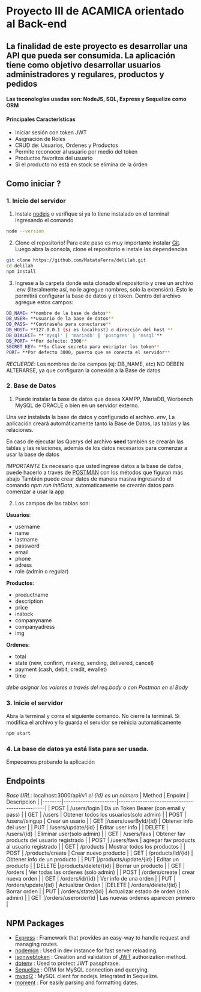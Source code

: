 # Proyecto III de ACAMICA orientado al Back-end

## La finalidad de este proyecto es desarrollar una API que pueda ser consumida. La aplicación tiene como objetivo desarrollar usuarios administradores y regulares, productos y pedidos

#### Las teconologías usadas son: NodeJS, SQL, Express y Sequelize como ORM

#### Principales Características

- Iniciar sesión con token JWT
- Asignación de Roles
- CRUD de: Usuarios, Ordenes y Productos
- Permite reconocer al usuario por medio del token
- Productos favoritos del usuario
- Si el producto no está en stock se elimina de la órden

## Como iniciar ?
### 1. Inicio del servidor

1. Instale [nodejs](https://nodejs.org) o verifique si ya lo tiene instalado en el terminal ingresando el comando
```bash
node --version
```

2. Clone el repositorio! Para este paso es muy importante instalar [Git](https://git-scm.com/). Luego abra la consola, clone el repositorio e instale las dependencias

```bash
git clone https://github.com/MatataFerra/delilah.git
cd delilah
npm install
```

3. Ingrese a la carpeta donde está clonado el repositorio y cree un archivo .env (literalmente así, no le agregue nombres, solo la extensión). Esto le permitirá configurar la base de datos y el token. Dentro del archivo agregue estos campos:

```bash
DB_NAME= **nombre de la base de datos**
DB_USER= **usuario de la base de datos**
DB_PASS= **Contraseña para conectarse**
DB_HOST= **127.0.0.1 (si es localhost) o dirección del host **
DB_DIALECT= **'mysql' | 'mariadb' | 'postgres' | 'mssql'**
DB_PORT= **Por defecto: 3306**
SECRET_KEY= **Su Clave secreta para encriptar los token**
PORT= **Por defecto 3000, puerto que se conecta el servidor**
```

*RECUERDE*: Los nombres de los campos (ej: DB_NAME, etc) NO DEBEN ALTERARSE, ya que configuran la conexión a la Base de datos

### 2. Base de Datos

1. Puede instalar la base de datos que desea XAMPP, MariaDB, Worbench MySQL de ORACLE o bien en un servidor externo.

Una vez instalada la base de datos y configurado el archivo *.env*, La aplicación creará automáticamente tanto la Base de Datos, las tablas y las relaciones.

En caso de ejecutar las Querys del archivo **seed** también se crearán las tablas y las relaciones, además de los datos necesarios para comenzar a usar la base de datos

*IMPORTANTE*
Es necesario que usted ingrese datos a la base de datos, puede hacerlo a través de [POSTMAN](https://www.postman.com/downloads/) con los métodos que figuran más abajo
También puede crear datos de manera masiva ingresando el comando *npm run initData*, automaticamente se crearán datos para comenzar a usar la app

2. Los campos de las tablas son:

**Usuarios**: 
- username
- name
- lastname
- password
- email
- phone
- adress
- role (admin o regular)

**Productos**:
- productname
- description
- price
- instock
- companyname
- companyadress
- img

**Ordenes**:

- total
- state (new, confirm, making, sending, delivered, cancel)
- payment (cash, debit, credit, ewallet)
- time

*debe asignar los valores a través del req.body o con Postman en el Body*

### 3. Inicie el servidor

Abra la terminal y corra el siguiente comando. No cierre la terminal. Si modifica el archivo y lo guarda el servidor se reinicia automáticamente

```bash
npm start
```

### 4. La base de datos ya está lista para ser usada.

Empecemos probando la aplicación

## Endpoints


*Base URL*: localhost:3000/api/v1
*el {id} es un número*
| Method |       Enpoint        |                  Descripcion                  |
|--------|----------------------|-----------------------------------------------|
|   POST | /users/login         | Da un Token Bearer (con email y pass)         |
|   GET  | /users               | Obtener todos los usuarios(solo admin)        |
|  POST  | /users//singup       | Crear un usario                               |
|   GET  |/users/userById/{id}  | Obtener info del user                         |
|   PUT  | /users/update/{id}   | Editar user info                              |
| DELETE | /users/{id}          | Eliminar user(solo admin)                     |
|  GET   | /users/favs          | Obtener fav products del usuario registrado   |
|  POST  | /users/favs          | agregar fav products al usuario registrado    |
|   GET  | /products            | Mostrar todos los productos                   |
|  POST  | /products/create     | Crear nuevo producto                          |
|   GET  | /products/id/{id}    | Obtener info de un producto                   |
|   PUT  |/products/update/{id} | Editar un producto                            |
| DELETE |/products/delete/{id} | Borrar un producto                            |
|   GET  | /orders              | Ver todas las ordenes (solo admin)            |
|  POST  | /orders/create       | crear nueva orden                             |
|   GET  | /orders/id/{id}      | Ver info de una orden                         |
|   PUT  | /orders/update/{id}  | Actualizar Orden                              |
|DELETE  | /orders/delete/{id}  | Borrar orden                                  |
|   PUT  | /orders/state/{id}   | Actualizar estado de orden (solo admin)       |
|   GET  |/orders/userorder/id  | Las nuevas ordenes aparecen primero           |


## NPM Packages
- [Express](http://expressjs.com) : Framework that provides an easy-way to handle request and managing routes.
- [nodemon](https://www.npmjs.com/package/nodemon) : Used in dev instance for fast server reloading.
- [jsonwebtoken](https://www.npmjs.com/package/jsonwebtoken) : Creation and validation of [JWT](https://jwt.io) authorization method.
- [dotenv](https://www.npmjs.com/package/dotenv) : Used to protect JWT passphrase. 
- [Sequelize](https://www.npmjs.com/package/sequelize) : ORM for MySQL connection and querying.
- [mysql2](https://www.npmjs.com/package/mysql2) : MySQL client for nodejs. Integrated in Sequelize.
- [moment](https://www.npmjs.com/package/moment) : For easily parsing and formatting dates.